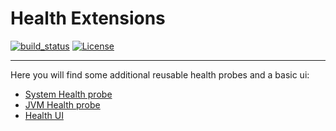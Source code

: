 # Health Extensions

[![build_status](https://travis-ci.com/microprofile-extensions/health-ext.svg?branch=master)](https://travis-ci.com/microprofile-extensions/health-ext)
[![License](https://img.shields.io/badge/license-Apache%202-blue.svg)](https://github.com/microprofile-extensions/health-ext/blob/master/LICENSE)
___________
Here you will find some additional reusable health probes and a basic ui:

* [System Health probe](https://github.com/microprofile-extensions/health-ext/tree/master/healthprobe-system)
* [JVM Health probe](https://github.com/microprofile-extensions/health-ext/tree/master/healthprobe-jvm)
* [Health UI](https://github.com/microprofile-extensions/health-ext/tree/master/health-ui)